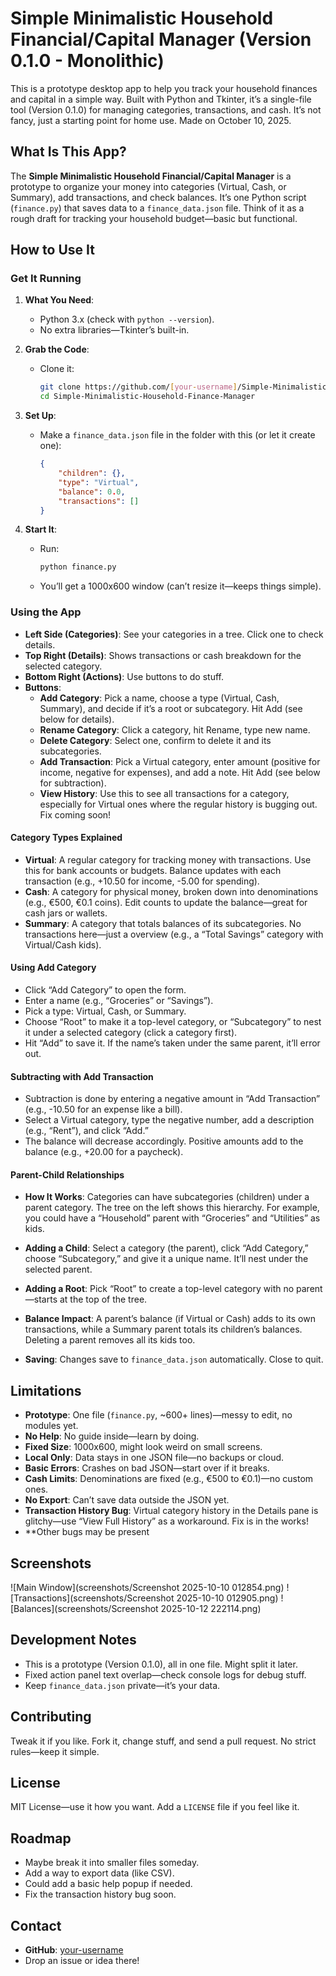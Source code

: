 # Simple Minimalistic Household Financial/Capital Manager (Version 0.1.0 - Monolithic)

This is a prototype desktop app to help you track your household finances and capital in a simple way. Built with Python and Tkinter, it’s a single-file tool (Version 0.1.0) for managing categories, transactions, and cash. It’s not fancy, just a starting point for home use. Made on October 10, 2025.

## What Is This App?
The **Simple Minimalistic Household Financial/Capital Manager** is a prototype to organize your money into categories (Virtual, Cash, or Summary), add transactions, and check balances. It’s one Python script (`finance.py`) that saves data to a `finance_data.json` file. Think of it as a rough draft for tracking your household budget—basic but functional.

## How to Use It
### Get It Running
1. **What You Need**:
   - Python 3.x (check with `python --version`).
   - No extra libraries—Tkinter’s built-in.

2. **Grab the Code**:
   - Clone it:
     ```bash
     git clone https://github.com/[your-username]/Simple-Minimalistic-Household-Finance-Manager.git
     cd Simple-Minimalistic-Household-Finance-Manager
     ```

3. **Set Up**:
   - Make a `finance_data.json` file in the folder with this (or let it create one):
     ```json
     {
         "children": {},
         "type": "Virtual",
         "balance": 0.0,
         "transactions": []
     }
     ```

4. **Start It**:
   - Run:
     ```bash
     python finance.py
     ```
   - You’ll get a 1000x600 window (can’t resize it—keeps things simple).

### Using the App
- **Left Side (Categories)**: See your categories in a tree. Click one to check details.
- **Top Right (Details)**: Shows transactions or cash breakdown for the selected category.
- **Bottom Right (Actions)**: Use buttons to do stuff.
- **Buttons**:
  - **Add Category**: Pick a name, choose a type (Virtual, Cash, Summary), and decide if it’s a root or subcategory. Hit Add (see below for details).
  - **Rename Category**: Click a category, hit Rename, type new name.
  - **Delete Category**: Select one, confirm to delete it and its subcategories.
  - **Add Transaction**: Pick a Virtual category, enter amount (positive for income, negative for expenses), and add a note. Hit Add (see below for subtraction).
  - **View History**: Use this to see all transactions for a category, especially for Virtual ones where the regular history is bugging out. Fix coming soon!

#### Category Types Explained
- **Virtual**: A regular category for tracking money with transactions. Use this for bank accounts or budgets. Balance updates with each transaction (e.g., +10.50 for income, -5.00 for spending).
- **Cash**: A category for physical money, broken down into denominations (e.g., €500, €0.1 coins). Edit counts to update the balance—great for cash jars or wallets.
- **Summary**: A category that totals balances of its subcategories. No transactions here—just a overview (e.g., a “Total Savings” category with Virtual/Cash kids).

#### Using Add Category
- Click “Add Category” to open the form.
- Enter a name (e.g., “Groceries” or “Savings”).
- Pick a type: Virtual, Cash, or Summary.
- Choose “Root” to make it a top-level category, or “Subcategory” to nest it under a selected category (click a category first).
- Hit “Add” to save it. If the name’s taken under the same parent, it’ll error out.

#### Subtracting with Add Transaction
- Subtraction is done by entering a negative amount in “Add Transaction” (e.g., -10.50 for an expense like a bill).
- Select a Virtual category, type the negative number, add a description (e.g., “Rent”), and click “Add.”
- The balance will decrease accordingly. Positive amounts add to the balance (e.g., +20.00 for a paycheck).

#### Parent-Child Relationships
- **How It Works**: Categories can have subcategories (children) under a parent category. The tree on the left shows this hierarchy. For example, you could have a “Household” parent with “Groceries” and “Utilities” as kids.
- **Adding a Child**: Select a category (the parent), click “Add Category,” choose “Subcategory,” and give it a unique name. It’ll nest under the selected parent.
- **Adding a Root**: Pick “Root” to create a top-level category with no parent—starts at the top of the tree.
- **Balance Impact**: A parent’s balance (if Virtual or Cash) adds to its own transactions, while a Summary parent totals its children’s balances. Deleting a parent removes all its kids too.

- **Saving**: Changes save to `finance_data.json` automatically. Close to quit.

## Limitations
- **Prototype**: One file (`finance.py`, ~600+ lines)—messy to edit, no modules yet.
- **No Help**: No guide inside—learn by doing.
- **Fixed Size**: 1000x600, might look weird on small screens.
- **Local Only**: Data stays in one JSON file—no backups or cloud.
- **Basic Errors**: Crashes on bad JSON—start over if it breaks.
- **Cash Limits**: Denominations are fixed (e.g., €500 to €0.1)—no custom ones.
- **No Export**: Can’t save data outside the JSON yet.
- **Transaction History Bug**: Virtual category history in the Details pane is glitchy—use “View Full History” as a workaround. Fix is in the works!
- **Other bugs may be present 

## Screenshots

![Main Window](screenshots/Screenshot 2025-10-10 012854.png)
![Transactions](screenshots/Screenshot 2025-10-10 012905.png)
![Balances](screenshots/Screenshot 2025-10-12 222114.png)


## Development Notes
- This is a prototype (Version 0.1.0), all in one file. Might split it later.
- Fixed action panel text overlap—check console logs for debug stuff.
- Keep `finance_data.json` private—it’s your data.

## Contributing
Tweak it if you like. Fork it, change stuff, and send a pull request. No strict rules—keep it simple.

## License
MIT License—use it how you want. Add a `LICENSE` file if you feel like it.

## Roadmap
- Maybe break it into smaller files someday.
- Add a way to export data (like CSV).
- Could add a basic help popup if needed.
- Fix the transaction history bug soon.

## Contact
- **GitHub**: [your-username](https://github.com/your-username)
- Drop an issue or idea there!

